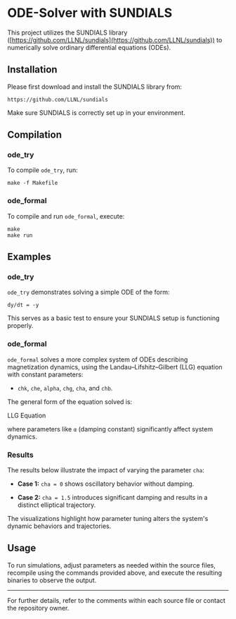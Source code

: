 # ODE-Solver with SUNDIALS

This project utilizes the SUNDIALS library ([https://github.com/LLNL/sundials](https://github.com/LLNL/sundials)) to numerically solve ordinary differential equations (ODEs).

## Installation

Please first download and install the SUNDIALS library from:

```
https://github.com/LLNL/sundials
```

Make sure SUNDIALS is correctly set up in your environment.

## Compilation

### ode\_try

To compile `ode_try`, run:

```
make -f Makefile
```

### ode\_formal

To compile and run `ode_formal`, execute:

```
make
make run
```

## Examples

### ode\_try

`ode_try` demonstrates solving a simple ODE of the form:

```
dy/dt = -y
```

This serves as a basic test to ensure your SUNDIALS setup is functioning properly.

### ode\_formal

`ode_formal` solves a more complex system of ODEs describing magnetization dynamics, using the Landau–Lifshitz–Gilbert (LLG) equation with constant parameters:

* `chk`, `che`, `alpha`, `chg`, `cha`, and `chb`.

The general form of the equation solved is:

LLG Equation

where parameters like `α` (damping constant) significantly affect system dynamics.

### Results

The results below illustrate the impact of varying the parameter `cha`:

* **Case 1:** `cha = 0` shows oscillatory behavior without damping.

* **Case 2:** `cha = 1.5` introduces significant damping and results in a distinct elliptical trajectory.

The visualizations highlight how parameter tuning alters the system's dynamic behaviors and trajectories.

## Usage

To run simulations, adjust parameters as needed within the source files, recompile using the commands provided above, and execute the resulting binaries to observe the output.

---

For further details, refer to the comments within each source file or contact the repository owner.
